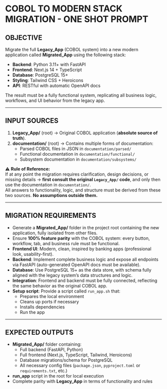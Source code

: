 # COBOL TO MODERN STACK MIGRATION - ONE SHOT PROMPT

## OBJECTIVE
Migrate the full **Legacy_App** (COBOL system) into a new modern application called **Migrated_App** using the following stack:

- **Backend**: Python 3.11+ with FastAPI  
- **Frontend**: Next.js 14 + TypeScript  
- **Database**: PostgreSQL 15+  
- **Styling**: Tailwind CSS + Heroicons  
- **API**: RESTful with automatic OpenAPI docs  

The result must be a fully functional system, replicating all business logic, workflows, and UI behavior from the legacy app.

---

## INPUT SOURCES
1. **Legacy_App/** (root) → Original COBOL application (**absolute source of truth**).  
2. **documentation/** (root) → Contains multiple forms of documentation:  
   - Parsed COBOL files in JSON in `documentation/parsed/`
   - Functional documentation in `documentation/functional/`
   - Subsystem documentation in `documentation/subsystems/`

⚠️ **Rule of Reference:**  
If at any point the migration requires clarification, design decisions, or missing details → **first consult the original `Legacy_App/` code**, and only then use the documentation in `documentation/`.  
All answers to functionality, logic, and structure must be derived from these two sources. **No assumptions outside them.**

---

## MIGRATION REQUIREMENTS
- Generate a **Migrated_App/** folder in the project root containing the new application, fully isolated from other files.  
- Ensure **100% feature parity** with the COBOL system: every button, workflow, tab, and business rule must be functional.  
- **Frontend UI**: Modern, clean, inspired by banking apps (professional look, usability-first).  
- **Backend**: Implement complete business logic and expose all endpoints via FastAPI (auto-generated OpenAPI docs must be available).  
- **Database**: Use PostgreSQL 15+ as the data store, with schema fully aligned with the legacy system’s data structures and logic.  
- **Integration**: Frontend and backend must be fully connected, reflecting the same behavior as the original COBOL app.  
- **Setup script**: Provide a script called `run_app.sh` that:  
  - Prepares the local environment  
  - Cleans up ports if necessary  
  - Installs dependencies  
  - Run the app 

---

## EXPECTED OUTPUTS
- **Migrated_App/** folder containing:  
  - Full backend (FastAPI, Python)  
  - Full frontend (Next.js, TypeScript, Tailwind, Heroicons)  
  - Database migrations/schema for PostgreSQL  
  - All necessary config files (`package.json`, `pyproject.toml` or `requirements.txt`, etc.)  
- **run_app** script in the root for local execution  
- Complete parity with **Legacy_App** in terms of functionality and rules  